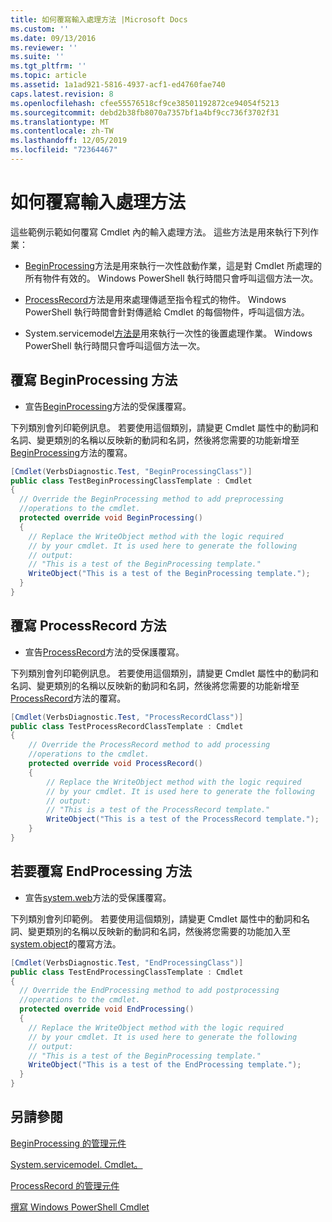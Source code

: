 ```yaml
---
title: 如何覆寫輸入處理方法 |Microsoft Docs
ms.custom: ''
ms.date: 09/13/2016
ms.reviewer: ''
ms.suite: ''
ms.tgt_pltfrm: ''
ms.topic: article
ms.assetid: 1a1ad921-5816-4937-acf1-ed4760fae740
caps.latest.revision: 8
ms.openlocfilehash: cfee55576518cf9ce38501192872ce94054f5213
ms.sourcegitcommit: debd2b38fb8070a7357bf1a4bf9cc736f3702f31
ms.translationtype: MT
ms.contentlocale: zh-TW
ms.lasthandoff: 12/05/2019
ms.locfileid: "72364467"
---
```

# <a name="how-to-override-input-processing-methods"></a>如何覆寫輸入處理方法

這些範例示範如何覆寫 Cmdlet 內的輸入處理方法。 這些方法是用來執行下列作業：

- [BeginProcessing](/dotnet/api/System.Management.Automation.Cmdlet.BeginProcessing)方法是用來執行一次性啟動作業，這是對 Cmdlet 所處理的所有物件有效的。 Windows PowerShell 執行時間只會呼叫這個方法一次。

- [ProcessRecord](/dotnet/api/System.Management.Automation.Cmdlet.ProcessRecord)方法是用來處理傳遞至指令程式的物件。 Windows PowerShell 執行時間會針對傳遞給 Cmdlet 的每個物件，呼叫這個方法。

- System.servicemodel[方法是](/dotnet/api/System.Management.Automation.Cmdlet.EndProcessing)用來執行一次性的後置處理作業。 Windows PowerShell 執行時間只會呼叫這個方法一次。

## <a name="to-override-the-beginprocessing-method"></a>覆寫 BeginProcessing 方法

- 宣告[BeginProcessing](/dotnet/api/System.Management.Automation.Cmdlet.BeginProcessing)方法的受保護覆寫。

下列類別會列印範例訊息。 若要使用這個類別，請變更 Cmdlet 屬性中的動詞和名詞、變更類別的名稱以反映新的動詞和名詞，然後將您需要的功能新增至[BeginProcessing](/dotnet/api/System.Management.Automation.Cmdlet.BeginProcessing)方法的覆寫。

```csharp
[Cmdlet(VerbsDiagnostic.Test, "BeginProcessingClass")]
public class TestBeginProcessingClassTemplate : Cmdlet
{
  // Override the BeginProcessing method to add preprocessing
  //operations to the cmdlet.
  protected override void BeginProcessing()
  {
    // Replace the WriteObject method with the logic required
    // by your cmdlet. It is used here to generate the following
    // output:
    // "This is a test of the BeginProcessing template."
    WriteObject("This is a test of the BeginProcessing template.");
  }
}
```

## <a name="to-override-the-processrecord-method"></a>覆寫 ProcessRecord 方法

- 宣告[ProcessRecord](/dotnet/api/System.Management.Automation.Cmdlet.ProcessRecord)方法的受保護覆寫。

下列類別會列印範例訊息。 若要使用這個類別，請變更 Cmdlet 屬性中的動詞和名詞、變更類別的名稱以反映新的動詞和名詞，然後將您需要的功能新增至[ProcessRecord](/dotnet/api/System.Management.Automation.Cmdlet.ProcessRecord)方法的覆寫。

```csharp
[Cmdlet(VerbsDiagnostic.Test, "ProcessRecordClass")]
public class TestProcessRecordClassTemplate : Cmdlet
{
    // Override the ProcessRecord method to add processing
    //operations to the cmdlet.
    protected override void ProcessRecord()
    {
        // Replace the WriteObject method with the logic required
        // by your cmdlet. It is used here to generate the following
        // output:
        // "This is a test of the ProcessRecord template."
        WriteObject("This is a test of the ProcessRecord template.");
    }
}

```

## <a name="to-override-the-endprocessing-method"></a>若要覆寫 EndProcessing 方法

- 宣告[system.web](/dotnet/api/System.Management.Automation.Cmdlet.EndProcessing)方法的受保護覆寫。

下列類別會列印範例。 若要使用這個類別，請變更 Cmdlet 屬性中的動詞和名詞、變更類別的名稱以反映新的動詞和名詞，然後將您需要的功能加入至[system.object](/dotnet/api/System.Management.Automation.Cmdlet.EndProcessing)的覆寫方法。

```csharp
[Cmdlet(VerbsDiagnostic.Test, "EndProcessingClass")]
public class TestEndProcessingClassTemplate : Cmdlet
{
  // Override the EndProcessing method to add postprocessing
  //operations to the cmdlet.
  protected override void EndProcessing()
  {
    // Replace the WriteObject method with the logic required
    // by your cmdlet. It is used here to generate the following
    // output:
    // "This is a test of the BeginProcessing template."
    WriteObject("This is a test of the EndProcessing template.");
  }
}
```

## <a name="see-also"></a>另請參閱

[BeginProcessing 的管理元件](/dotnet/api/System.Management.Automation.Cmdlet.BeginProcessing)

[System.servicemodel. Cmdlet。](/dotnet/api/System.Management.Automation.Cmdlet.EndProcessing)

[ProcessRecord 的管理元件](/dotnet/api/System.Management.Automation.Cmdlet.ProcessRecord)

[撰寫 Windows PowerShell Cmdlet](./writing-a-windows-powershell-cmdlet.md)
